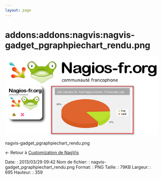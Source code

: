 ```yaml
---
layout: page
---
```


addons:addons:nagvis:nagvis-gadget\_pgraphpiechart\_rendu.png
=============================================================

[![nagvis-gadget\_pgraphpiechart\_rendu.png](../../../../assets/media/addons/addons/nagvis/nagvis-gadget_pgraphpiechart_rendu.png@cache=&w=695&h=359 "nagvis-gadget_pgraphpiechart_rendu.png")](../../../../assets/media/addons/addons/nagvis/nagvis-gadget_pgraphpiechart_rendu.png@cache= "Afficher le fichier original")

nagvis-gadget\_pgraphpiechart\_rendu.png

← Retour à [Customization de
NagVis](../../../../nagios/addons/nagvis/customisation-nagvis.html "nagios:addons:nagvis:customisation-nagvis")

Date:
:   2013/03/29 09:42
Nom de fichier:
:   nagvis-gadget\_pgraphpiechart\_rendu.png
Format:
:   PNG
Taille:
:   79KB
Largeur:
:   695
Hauteur:
:   359

